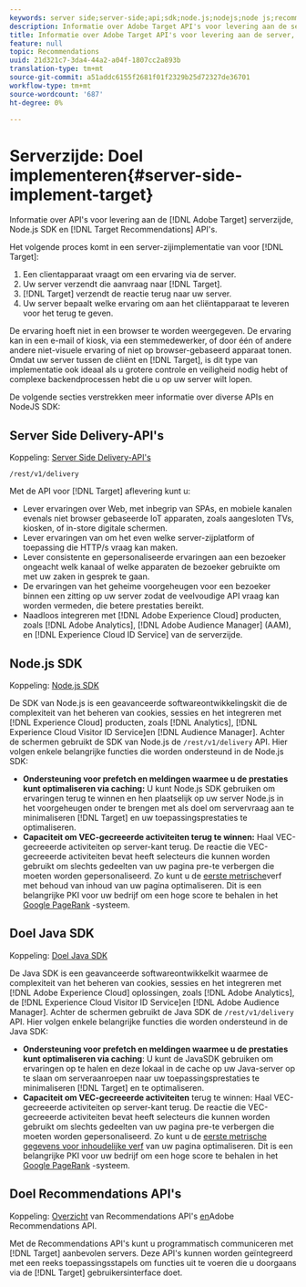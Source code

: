 ```yaml
---
keywords: server side;server-side;api;sdk;node.js;nodejs;node js;recommendations api;api:apis
description: Informatie over Adobe Target API's voor levering aan de server, Node.js SDK en Target Recommendations API's.
title: Informatie over Adobe Target API's voor levering aan de server, Node.js SDK en Target Recommendations API's.
feature: null
topic: Recommendations
uuid: 21d321c7-3da4-44a2-a04f-1807cc2a893b
translation-type: tm+mt
source-git-commit: a51addc6155f2681f01f2329b25d72327de36701
workflow-type: tm+mt
source-wordcount: '687'
ht-degree: 0%

---
```



# Serverzijde: Doel implementeren{#server-side-implement-target}

Informatie over API&#39;s voor levering aan de [!DNL Adobe Target] serverzijde, Node.js SDK en [!DNL Target Recommendations] API&#39;s.

Het volgende proces komt in een server-zijimplementatie van voor [!DNL Target]:

1. Een clientapparaat vraagt om een ervaring via de server.
1. Uw server verzendt die aanvraag naar [!DNL Target].
1. [!DNL Target] verzendt de reactie terug naar uw server.
1. Uw server bepaalt welke ervaring om aan het cliëntapparaat te leveren voor het terug te geven.

De ervaring hoeft niet in een browser te worden weergegeven. De ervaring kan in een e-mail of kiosk, via een stemmedewerker, of door één of andere andere niet-visuele ervaring of niet op browser-gebaseerd apparaat tonen. Omdat uw server tussen de cliënt en [!DNL Target], is dit type van implementatie ook ideaal als u grotere controle en veiligheid nodig hebt of complexe backendprocessen hebt die u op uw server wilt lopen.

De volgende secties verstrekken meer informatie over diverse APIs en NodeJS SDK:

## Server Side Delivery-API&#39;s

Koppeling: [Server Side Delivery-API&#39;s](https://developers.adobetarget.com/api/delivery-api/)

`/rest/v1/delivery`

Met de API voor [!DNL Target] aflevering kunt u:

* Lever ervaringen over Web, met inbegrip van SPAs, en mobiele kanalen evenals niet browser gebaseerde IoT apparaten, zoals aangesloten TVs, kiosken, of in-store digitale schermen.
* Lever ervaringen van om het even welke server-zijplatform of toepassing die HTTP/s vraag kan maken.
* Lever consistente en gepersonaliseerde ervaringen aan een bezoeker ongeacht welk kanaal of welke apparaten de bezoeker gebruikte om met uw zaken in gesprek te gaan.
* De ervaringen van het geheime voorgeheugen voor een bezoeker binnen een zitting op uw server zodat de veelvoudige API vraag kan worden vermeden, die betere prestaties bereikt.
* Naadloos integreren met [!DNL Adobe Experience Cloud] producten, zoals [!DNL Adobe Analytics], [!DNL Adobe Audience Manager] (AAM), en [!DNL Experience Cloud ID Service] van de serverzijde.

## Node.js SDK

Koppeling: [Node.js SDK](https://github.com/adobe/target-nodejs-sdk)

De SDK van Node.js is een geavanceerde softwareontwikkelingskit die de complexiteit van het beheren van cookies, sessies en het integreren met [!DNL Experience Cloud] producten, zoals [!DNL Analytics], [!DNL Experience Cloud Visitor ID Service]en [!DNL Audience Manager]. Achter de schermen gebruikt de SDK van Node.js de `/rest/v1/delivery` API. Hier volgen enkele belangrijke functies die worden ondersteund in de Node.js SDK:

* **Ondersteuning voor prefetch en meldingen waarmee u de prestaties kunt optimaliseren via caching:** U kunt Node.js SDK gebruiken om ervaringen terug te winnen en hen plaatselijk op uw server Node.js in het voorgeheugen onder te brengen met als doel om servervraag aan te minimaliseren [!DNL Target] en uw toepassingsprestaties te optimaliseren.
* **Capaciteit om VEC-gecreeerde activiteiten terug te winnen:** Haal VEC-gecreeerde activiteiten op server-kant terug. De reactie die VEC-gecreeerde activiteiten bevat heeft selecteurs die kunnen worden gebruikt om slechts gedeelten van uw pagina pre-te verbergen die moeten worden gepersonaliseerd. Zo kunt u de [eerste metrische](https://developers.google.com/web/fundamentals/performance/user-centric-performance-metrics.html)verf met behoud van inhoud van uw pagina optimaliseren. Dit is een belangrijke PKI voor uw bedrijf om een hoge score te behalen in het [Google PageRank](https://en.wikipedia.org/wiki/PageRank) -systeem.

## Doel Java SDK

Koppeling: [Doel Java SDK](https://github.com/adobe/target-java-sdk)

De Java SDK is een geavanceerde softwareontwikkelkit waarmee de complexiteit van het beheren van cookies, sessies en het integreren met [!DNL Adobe Experience Cloud] oplossingen, zoals [!DNL Adobe Analytics], de [!DNL Experience Cloud Visitor ID Service]en [!DNL Adobe Audience Manager]. Achter de schermen gebruikt de Java SDK de `/rest/v1/delivery` API. Hier volgen enkele belangrijke functies die worden ondersteund in de Java SDK:

* **Ondersteuning voor prefetch en meldingen waarmee u de prestaties kunt optimaliseren via caching**: U kunt de JavaSDK gebruiken om ervaringen op te halen en deze lokaal in de cache op uw Java-server op te slaan om serveraanroepen naar uw toepassingsprestaties te minimaliseren [!DNL Target] en te optimaliseren.
* **Capaciteit om VEC-gecreeerde activiteiten** terug te winnen: Haal VEC-gecreeerde activiteiten op server-kant terug. De reactie die VEC-gecreeerde activiteiten bevat heeft selecteurs die kunnen worden gebruikt om slechts gedeelten van uw pagina pre-te verbergen die moeten worden gepersonaliseerd. Zo kunt u de [eerste metrische gegevens voor inhoudelijke verf](https://developers.google.com/web/fundamentals/performance/user-centric-performance-metrics.html) van uw pagina optimaliseren. Dit is een belangrijke PKI voor uw bedrijf om een hoge score te behalen in het [Google PageRank](https://en.wikipedia.org/wiki/PageRank) -systeem.

## Doel Recommendations API&#39;s

Koppeling: [Overzicht](https://developers.adobetarget.com/api/recommendations) van Recommendations API&#39;s [en](https://docs.adobe.com/content/help/en/target-learn/recommendations-api-tutorial/recs-api-overview.html)Adobe Recommendations API.

Met de Recommendations API&#39;s kunt u programmatisch communiceren met [!DNL Target] aanbevolen servers. Deze API&#39;s kunnen worden geïntegreerd met een reeks toepassingsstapels om functies uit te voeren die u doorgaans via de [!DNL Target] gebruikersinterface doet.
